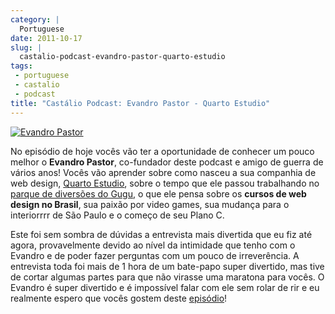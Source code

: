 ```yaml
---
category: |
  Portuguese
date: 2011-10-17
slug: |
  castalio-podcast-evandro-pastor-quarto-estudio
tags:
 - portuguese
 - castalio
 - podcast
title: "Castálio Podcast: Evandro Pastor - Quarto Estudio"
---
```


[![Evandro
Pastor](http://www.castalio.info/wp-content/uploads/2011/10/evandropastor.png)](http://www.castalio.info/wp-content/uploads/2011/10/evandropastor.png)

No episódio de hoje vocês vão ter a oportunidade de conhecer um pouco
melhor o **Evandro Pastor**, co-fundador deste podcast e amigo de guerra
de vários anos! Vocês vão aprender sobre como nasceu a sua companhia de
web design, [Quarto Estudio](http://www.quartoestudio.com/web/), sobre o
tempo que ele passou trabalhando no [parque de diversões do
Gugu](https://www.facebook.com/pages/Parque-do-Gugu/143888722341418), o
que ele pensa sobre os **cursos de web design no Brasil**, sua paixão
por video games, sua mudança para o interiorrrr de São Paulo e o começo
de seu Plano C.

Este foi sem sombra de dúvidas a entrevista mais divertida que eu fiz
até agora, provavelmente devido ao nível da intimidade que tenho com o
Evandro e de poder fazer perguntas com um pouco de irreverência. A
entrevista toda foi mais de 1 hora de um bate-papo super divertido, mas
tive de cortar algumas partes para que não virasse uma maratona para
vocês. O Evandro é super divertido e é impossível falar com ele sem
rolar de rir e eu realmente espero que vocês gostem deste
[episódio](http://www.castalio.info/evandro-pastor-quarto-estudio/)!
